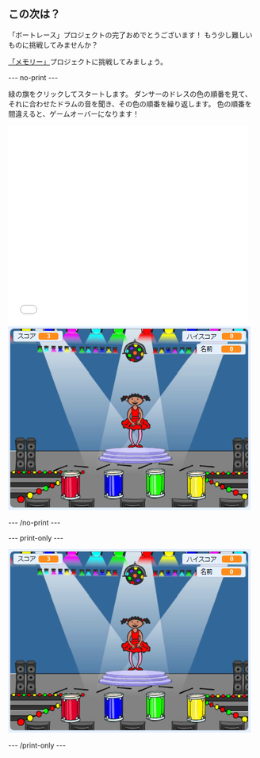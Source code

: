 ## この次は？

「ボートレース」プロジェクトの完了おめでとうございます！ もう少し難しいものに挑戦してみませんか？

[「メモリー」](https://projects.raspberrypi.org/en/projects/memory?utm_source=pathway&utm_medium=whatnext&utm_campaign=projects)プロジェクトに挑戦してみましょう。

\--- no-print \---

緑の旗をクリックしてスタートします。 ダンサーのドレスの色の順番を見て、それに合わせたドラムの音を聞き、その色の順番を繰り返します。 色の順番を間違えると、ゲームオーバーになります！

<div class="scratch-preview">
  <iframe allowtransparency="true" width="485" height="402" src="//scratch.mit.edu/projects/embed/284452634/?autostart=false" frameborder="0" allowfullscreen scrolling="no" mark="crwd-mark"></iframe> <img src="images/memory-screenshot.png" />
</div>

\--- /no-print \---

\--- print-only \---

![終了したゲームのスクリーンショット](images/memory-screenshot.png)

\--- /print-only \---